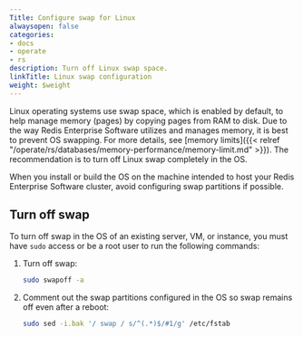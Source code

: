 ```yaml
---
Title: Configure swap for Linux
alwaysopen: false
categories:
- docs
- operate
- rs
description: Turn off Linux swap space.
linkTitle: Linux swap configuration
weight: $weight
---
```

Linux operating systems use swap space, which is enabled by default, to help manage memory (pages) by
copying pages from RAM to disk. Due to the way Redis Enterprise Software
utilizes and manages memory, it is best to prevent OS swapping. For more details, see [memory limits]({{< relref "/operate/rs/databases/memory-performance/memory-limit.md" >}}). The
recommendation is to turn off Linux swap completely in the OS.

When you install or build the OS on the machine intended to host your Redis Enterprise Software cluster, avoid configuring swap partitions if possible.

## Turn off swap

To turn off swap in the OS of an existing server, VM, or instance, you
must have `sudo` access or be a root user to run the following commands:

1. Turn off swap:

    ```sh
    sudo swapoff -a
    ```

1. Comment out the swap partitions configured in the OS so swap remains off even after a reboot:

    ```sh
    sudo sed -i.bak '/ swap / s/^(.*)$/#1/g' /etc/fstab
    ```
